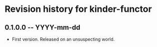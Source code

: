 # Revision history for kinder-functor

## 0.1.0.0  -- YYYY-mm-dd

* First version. Released on an unsuspecting world.
